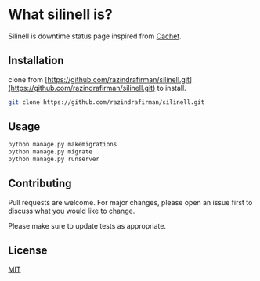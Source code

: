 # What silinell is?

Silinell is downtime status page inspired from [Cachet](https://cachethq.io/).

## Installation

clone from [https://github.com/razindrafirman/silinell.git](https://github.com/razindrafirman/silinell.git) to install.

```bash
git clone https://github.com/razindrafirman/silinell.git
```

## Usage

```python
python manage.py makemigrations
python manage.py migrate
python manage.py runserver

```

## Contributing
Pull requests are welcome. For major changes, please open an issue first to discuss what you would like to change.

Please make sure to update tests as appropriate.

## License
[MIT](https://choosealicense.com/licenses/mit/)
